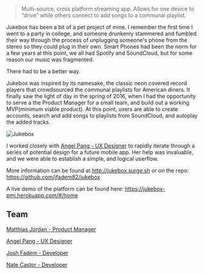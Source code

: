 > Multi-source, cross platform streaming app. Allows for one device to “drive” while others connect to add songs to a communal playlist.

Jukebox has been a bit of a pet project of mine. I remember the first time I went to a party in college, and someone drunkenly stammered and fumbled their way through the process of unplugging someone's phone from the stereo so they could plug in their own. Smart Phones had been the norm for a few years at this point, we all had Spotify and SoundCloud, but for some reason our music was fragmented.

There had to be a better way.

Jukebox was inspired by its namesake, the classic neon covered record players that crowdsourced the communal playlists for American diners. It finally saw the light of day in the spring of 2016, when I had the opportunity to serve a the Product Manager for a small team, and build out a working MVP(minimum viable product). At this point, users are able to create accounts, search and add songs to playlists from SoundCloud, and autoplay the added tracks.


![Jukebox](http://cdn.iammatthias.com/media/jukebox_ui.jpg)

I worked closely with [Angel Pang - UX Designer](https://angelpangux.com) to rapidly iterate through a series of potential design for a future mobile app. Her help was invaluable, and we were able to establish a simple, and logical userflow.   

More information can be found at http://jukebox.surge.sh or on the repo: https://github.com/jfadem82/jukebox

A live demo of the platform can be found here: https://jukebox-pmi.herokuapp.com/#/home


## Team

[Matthias Jordan - Product Manager](http://iammatthias.com)

[Angel Pang - UX Designer](https://angelpangux.com)

[Josh Fadem - Developer](http://joshfadem.la)

[Nate Castor - Developer](https://github.com/nathan-castor)
